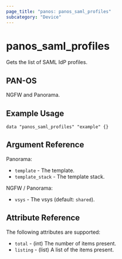 ```yaml
---
page_title: "panos: panos_saml_profiles"
subcategory: "Device"
---
```


# panos_saml_profiles

Gets the list of SAML IdP profiles.


## PAN-OS

NGFW and Panorama.


## Example Usage

```hcl
data "panos_saml_profiles" "example" {}
```


## Argument Reference

Panorama:

* `template` - The template.
* `template_stack` - The template stack.

NGFW / Panorama:

* `vsys` - The vsys (default: `shared`).


## Attribute Reference

The following attributes are supported:

* `total` - (int) The number of items present.
* `listing` - (list) A list of the items present.
